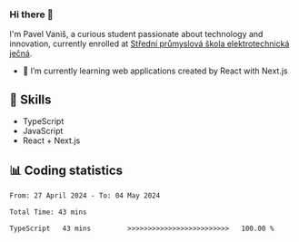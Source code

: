 ### Hi there 👋
I'm Pavel Vaniš, a curious student passionate about technology and innovation, currently enrolled at [Střední průmyslová škola elektrotechnická ječná](https://www.spsejecna.cz/).

- 🌱 I’m currently learning web applications created by React with Next.js

## 🧠 Skills
- TypeScript
- JavaScript
- React + Next.js


## 📊 Coding statistics
<!--START_SECTION:waka-->

```txt
From: 27 April 2024 - To: 04 May 2024

Total Time: 43 mins

TypeScript   43 mins         >>>>>>>>>>>>>>>>>>>>>>>>>   100.00 %
```

<!--END_SECTION:waka-->
